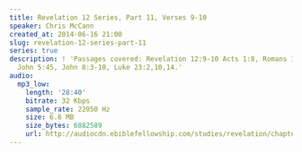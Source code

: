 ```yaml
---
title: Revelation 12 Series, Part 11, Verses 9-10
speaker: Chris McCann
created_at: 2014-06-16 21:00
slug: revelation-12-series-part-11
series: true
description: ! 'Passages covered: Revelation 12:9-10 Acts 1:8, Romans 1:16, John 18:36,
  John 5:45, John 8:3-10, Luke 23:2,10,14.'
audio:
  mp3_low:
    length: '28:40'
    bitrate: 32 Kbps
    sample_rate: 22050 Hz
    size: 6.6 MB
    size_bytes: 6882589
    url: http://audiocdn.ebiblefellowship.com/studies/revelation/chapter-12/2014.06.16_McCann_-_Revelation_12_Series_Part_11.mp3
---
```

